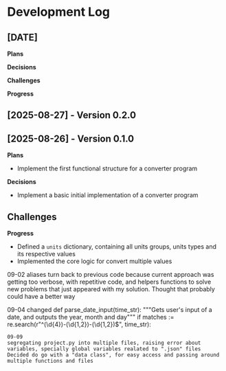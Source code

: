# Development Log

## [DATE]
**Plans**

**Decisions**

**Challenges**

**Progress**


## [2025-08-27] - Version 0.2.0


## [2025-08-26] - Version 0.1.0
**Plans**
- Implement the first functional structure for a converter program

**Decisions**
- Implement a basic initial implementation of a converter program

**Challenges**
- 

**Progress**
- Defined a `units` dictionary, containing all units groups, units types and its respective values
- Implemented the core logic for convert multiple values



09-02
aliases
turn back to previous code because current approach was getting too verbose, with repetitive code, and helpers functions to solve new problems that just appeared with my solution.
Thought that probably could have a better way


09-04
changed
def parse_date_input(time_str):
    """Gets user's input of a date, and outputs the year, month and day"""
    if matches := re.search(r"^(\d{4})-(\d{1,2})-(\d{1,2})$", time_str):


    09-09
    segregating project.py into multiple files, raising error about variables, specially global variables realated to ".json" files
    Decided do go with a "data class", for easy access and passing around multiple functions and files
